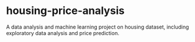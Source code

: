 # housing-price-analysis
A data analysis and machine learning project on housing dataset, including exploratory data analysis and price prediction.
